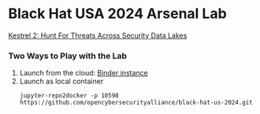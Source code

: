 # Black Hat USA 2024 Arsenal Lab

[Kestrel 2: Hunt For Threats Across Security Data Lakes](https://www.blackhat.com/us-24/arsenal/schedule/index.html#kestrel--hunt-for-threats-across-security-data-lakes-39321)

### Two Ways to Play with the Lab

1. Launch from the cloud: [Binder instance](https://mybinder.org/v2/gh/opencybersecurityalliance/black-hat-us-2024/HEAD?filepath=.)
2. Launch as local container
   ```console
   jupyter-repo2docker -p 10598 https://github.com/opencybersecurityalliance/black-hat-us-2024.git
   ```

